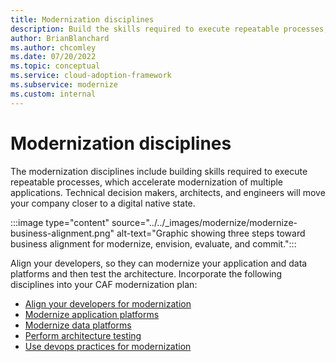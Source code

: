 ```yaml
---
title: Modernization disciplines
description: Build the skills required to execute repeatable processes, which accelerate modernization of multiple applications.
author: BrianBlanchard
ms.author: chcomley
ms.date: 07/20/2022
ms.topic: conceptual
ms.service: cloud-adoption-framework
ms.subservice: modernize
ms.custom: internal
---
```


# Modernization disciplines

The modernization disciplines include building skills required to execute repeatable processes, which accelerate modernization of multiple applications. Technical decision makers, architects, and engineers will move your company closer to a digital native state.

:::image type="content" source="../../_images/modernize/modernize-business-alignment.png" alt-text="Graphic showing three steps toward business alignment for modernize, envision, evaluate, and commit.":::

Align your developers, so they can modernize your application and data platforms and then test the architecture. Incorporate the following disciplines into your CAF modernization plan:

- [Align your developers for modernization](developer-alignment-modernization.md)
- [Modernize application platforms](application-platform-modernization.md)
- [Modernize data platforms](data-platform-modernization.md)
- [Perform architecture testing](testing-architecture-modernization.md)
- [Use devops practices for modernization](devops-practices-modernization.md)

